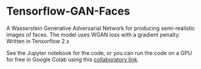 # Tensorflow-GAN-Faces
A Wasserstein Generative Adversarial Network for producing semi-realistic images of faces. The model uses WGAN loss with a gradient penalty. Written in Tensorflow 2.x


See the Jupyter notebook for the code, or you can run the code on a GPU for free in Google Colab using this [collaboratory link](https://colab.research.google.com/github/rlronan/Tensorflow-GAN-Faces/blob/main/Tensorflow_WGAN_Faces.ipynb).

##
